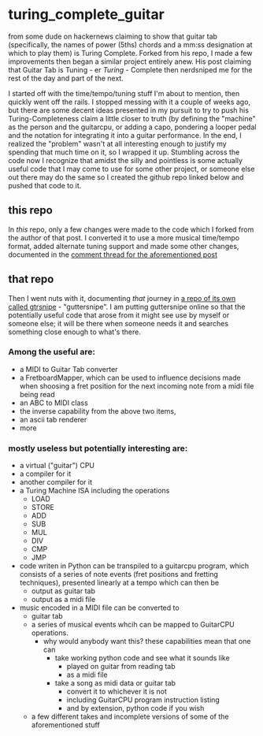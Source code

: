 # turing_complete_guitar

from some dude on hackernews claiming to show that guitar tab (specifically, the names of power (5ths) chords and a mm:ss designation at which to play them) is Turing Complete. Forked from his repo, I made a few improvements then began a similar project entirely anew. His post claiming that Guitar Tab is Tuning - er *Turing* - Complete then nerdsniped me for the rest of the day and part of the next.

I started off with the time/tempo/tuning stuff I'm about to mention, then quickly went off the rails. I stopped messing with it a couple of weeks ago, but there are some decent ideas presented in my pursuit to try to push his Turing-Completeness claim a little closer to truth (by defining the "machine" as the person and the guitarcpu, or adding a capo, pondering a looper pedal and the notation for integrating it into a guitar performance. In the end, I realized the "problem" wasn't at all interesting enough to justify my spending that much time on it, so I wrapped it up. Stumbling across the code now I recognize that amidst the silly and pointless is some actually useful code that I may come to use for some other project, or someone else out there may do the same so I created the github repo linked below and pushed that code to it.

## this repo

In *this* repo, only a few changes were made to the code which I forked from the author of that post. I converted it to use a more musical time/tempo format, added alternate tuning support and made some other changes, documented in the [comment thread for the aforementioned post](https://news.ycombinator.com/item?id=42294766)

## that repo

Then I went nuts with it, documenting *that* journey in [a repo of its own called gtrsnipe](https://github.com/scottvr/gtrsnipe) - "guttersnipe". I am putting guttersnipe online so that the potentially useful code that arose from it might see use by myself or someone else; it will be there when someone needs it and searches something close enough to what's there. 

### Among the useful are:
- a MIDI to Guitar Tab converter
- a FretboardMapper, which can be used to influence decisions made when shoosing a fret position for the next incoming note from a midi file being read
- an ABC to MIDI class
- the inverse capability from the above two items,
- an ascii tab renderer
- more

### mostly useless but potentially interesting are:
- a virtual ("guitar") CPU
- a compiler for it
- another compiler for it
- a Turing Machine ISA including the operations
   - LOAD
   - STORE
   - ADD
   - SUB
   - MUL
   - DIV
   - CMP
   - JMP
-  code writen in Python can be transpiled to a guitarcpu program, which consists of a series of note events (fret positions and fretting techniques), presented linearly at a tempo which can then be
    - output as guitar tab
    - output as a midi file
- music encoded in a MIDI file can be converted to
  - guitar tab
  - a series of musical events whcih can be mapped to GuitarCPU operations.
    - why would anybody want this?
      these capabilities mean that one can
        - take working python code and see what it sounds like
            - played on guitar from reading tab
            - as a midi file
        - take a song as midi data or guitar tab
            - convert it to whichever it is not
            - including GuitarCPU program instruction listing
            - and by extension, python code if you wish
  - a few different takes and incomplete versions of some of the aforementioned stuff

